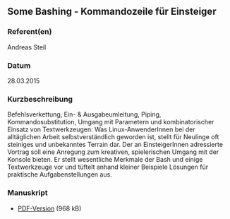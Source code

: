 
 
## Some Bashing - Kommandozeile für Einsteiger


### Referent(en)
 Andreas Steil

### Datum
 28.03.2015

### Kurzbeschreibung
 Befehlsverkettung, Ein- & Ausgabeumleitung, Piping, Kommandosubstitution, Umgang mit Parametern und kombinatorischer Einsatz von Textwerkzeugen: Was Linux-AnwenderInnen bei der alltäglichen Arbeit selbstverständlich geworden ist, stellt für Neulinge oft steiniges und unbekanntes Terrain dar. Der an EinsteigerInnen adressierte Vortrag soll eine Anregung zum kreativen, spielerischen Umgang mit der Konsole bieten. Er stellt wesentliche Merkmale der Bash und einige Textwerkzeuge vor und tüftelt anhand kleiner Beispiele Lösungen für praktische Aufgabenstellungen aus.


### Manuskript

          
* [PDF-Version](/download/Vortraege/Some_Bashing_LIT_2015.pdf) (968 kB)
                 
      
  

